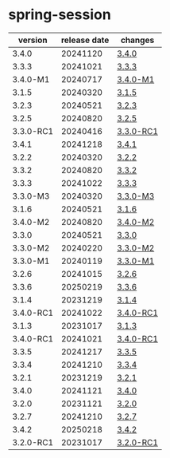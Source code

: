 # spring-session	


|version|release date|changes|
|---|---|---|
|3.4.0|20241120|[3.4.0](./3.4.0-20241120.md)|
|3.3.3|20241021|[3.3.3](./3.3.3-20241021.md)|
|3.4.0-M1|20240717|[3.4.0-M1](./3.4.0-M1-20240717.md)|
|3.1.5|20240320|[3.1.5](./3.1.5-20240320.md)|
|3.2.3|20240521|[3.2.3](./3.2.3-20240521.md)|
|3.2.5|20240820|[3.2.5](./3.2.5-20240820.md)|
|3.3.0-RC1|20240416|[3.3.0-RC1](./3.3.0-RC1-20240416.md)|
|3.4.1|20241218|[3.4.1](./3.4.1-20241218.md)|
|3.2.2|20240320|[3.2.2](./3.2.2-20240320.md)|
|3.3.2|20240820|[3.3.2](./3.3.2-20240820.md)|
|3.3.3|20241022|[3.3.3](./3.3.3-20241022.md)|
|3.3.0-M3|20240320|[3.3.0-M3](./3.3.0-M3-20240320.md)|
|3.1.6|20240521|[3.1.6](./3.1.6-20240521.md)|
|3.4.0-M2|20240820|[3.4.0-M2](./3.4.0-M2-20240820.md)|
|3.3.0|20240521|[3.3.0](./3.3.0-20240521.md)|
|3.3.0-M2|20240220|[3.3.0-M2](./3.3.0-M2-20240220.md)|
|3.3.0-M1|20240119|[3.3.0-M1](./3.3.0-M1-20240119.md)|
|3.2.6|20241015|[3.2.6](./3.2.6-20241015.md)|
|3.3.6|20250219|[3.3.6](./3.3.6-20250219.md)|
|3.1.4|20231219|[3.1.4](./3.1.4-20231219.md)|
|3.4.0-RC1|20241022|[3.4.0-RC1](./3.4.0-RC1-20241022.md)|
|3.1.3|20231017|[3.1.3](./3.1.3-20231017.md)|
|3.4.0-RC1|20241021|[3.4.0-RC1](./3.4.0-RC1-20241021.md)|
|3.3.5|20241217|[3.3.5](./3.3.5-20241217.md)|
|3.3.4|20241210|[3.3.4](./3.3.4-20241210.md)|
|3.2.1|20231219|[3.2.1](./3.2.1-20231219.md)|
|3.4.0|20241121|[3.4.0](./3.4.0-20241121.md)|
|3.2.0|20231121|[3.2.0](./3.2.0-20231121.md)|
|3.2.7|20241210|[3.2.7](./3.2.7-20241210.md)|
|3.4.2|20250218|[3.4.2](./3.4.2-20250218.md)|
|3.2.0-RC1|20231017|[3.2.0-RC1](./3.2.0-RC1-20231017.md)|
